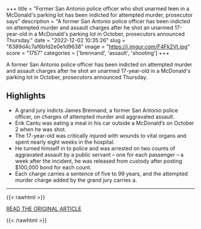 +++
title = "Former San Antonio police officer who shot unarmed teen in a McDonald's parking lot has been indicted for attempted murder, prosecutor says"
description = "A former San Antonio police officer has been indicted on attempted murder and assault charges after he shot an unarmed 17-year-old in a McDonald's parking lot in October, prosecutors announced Thursday."
date = "2022-12-02 10:35:26"
slug = "6389d4c7af6bfd2e0e1d9638"
image = "https://i.imgur.com/F4Fk2Vt.jpg"
score = "1757"
categories = ['brennand', 'assault', 'shooting']
+++

A former San Antonio police officer has been indicted on attempted murder and assault charges after he shot an unarmed 17-year-old in a McDonald's parking lot in October, prosecutors announced Thursday.

## Highlights

- A grand jury indicts James Brennand, a former San Antonio police officer, on charges of attempted murder and aggravated assault.
- Erik Cantu was eating a meal in his car outside a McDonald’s on October 2 when he was shot.
- The 17-year-old was critically injured with wounds to vital organs and spent nearly eight weeks in the hospital.
- He turned himself in to police and was arrested on two counts of aggravated assault by a public servant – one for each passenger – a week after the incident, he was released from custody after posting $100,000 bond for each count.
- Each charge carries a sentence of five to 99 years, and the attempted murder charge added by the grand jury carries a.

---

{{< rawhtml >}}
  <p class="article-category">
    <a target="_blank" href="https://www.cnn.com/2022/12/01/us/james-brennand-san-antonio-police-shooting-indictment/index.html">READ THE ORIGINAL ARTICLE</a>
  </p>
{{< /rawhtml >}}
